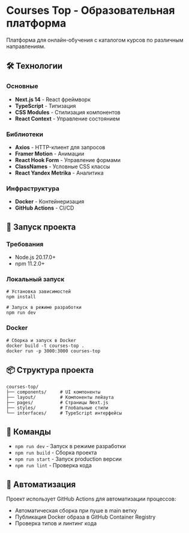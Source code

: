 # Courses Top - Образовательная платформа

Платформа для онлайн-обучения с каталогом курсов по различным направлениям.

## 🛠 Технологии

### Основные

-   **Next.js 14** - React фреймворк
-   **TypeScript** - Типизация
-   **CSS Modules** - Стилизация компонентов
-   **React Context** - Управление состоянием

### Библиотеки

-   **Axios** - HTTP-клиент для запросов
-   **Framer Motion** - Анимации
-   **React Hook Form** - Управление формами
-   **ClassNames** - Условные CSS классы
-   **React Yandex Metrika** - Аналитика

### Инфраструктура

-   **Docker** - Контейнеризация
-   **GitHub Actions** - CI/CD

## 🚀 Запуск проекта

### Требования

-   Node.js 20.17.0+
-   npm 11.2.0+

### Локальный запуск

```
# Установка зависимостей
npm install

# Запуск в режиме разработки
npm run dev
```

### Docker

```
# Сборка и запуск в Docker
docker build -t courses-top .
docker run -p 3000:3000 courses-top
```

## 📦 Структура проекта

```
courses-top/
├── components/     # UI компоненты
├── layout/         # Компоненты лейаута
├── pages/          # Страницы Next.js
├── styles/         # Глобальные стили
└── interfaces/     # TypeScript интерфейсы
```

## 🔧 Команды

-   `npm run dev` - Запуск в режиме разработки
-   `npm run build` - Сборка проекта
-   `npm run start` - Запуск production версии
-   `npm run lint` - Проверка кода

## 🔄 Автоматизация

Проект использует GitHub Actions для автоматизации процессов:

-   Автоматическая сборка при пуше в main ветку
-   Публикация Docker образа в GitHub Container Registry
-   Проверка типов и линтинг кода
